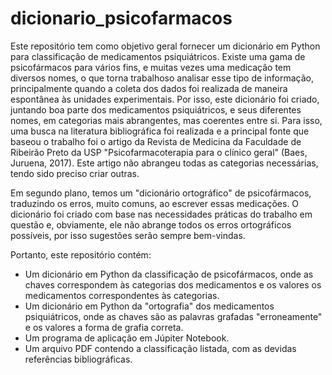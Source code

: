 # dicionario_psicofarmacos
Este repositório tem como objetivo geral fornecer um dicionário em Python para classificação de medicamentos psiquiátricos. Existe uma gama de psicofármacos para vários fins, e muitas vezes uma medicação tem diversos nomes, o que torna trabalhoso analisar esse tipo de informação, principalmente quando a coleta dos dados foi realizada de maneira espontânea às unidades experimentais. Por isso, este dicionário foi criado, juntando boa parte dos medicamentos psiquiátricos, e seus diferentes nomes, em categorias mais abrangentes, mas coerentes entre si. Para isso, uma busca na literatura bibliográfica foi realizada e a principal fonte que baseou o trabalho foi o artigo da Revista de Medicina da Faculdade de Ribeirão Preto da USP "Psicofarmacoterapia para o clínico geral" (Baes, Juruena, 2017). Este artigo não abrangeu todas as categorias necessárias, tendo sido preciso criar outras. 

Em segundo plano, temos um "dicionário ortográfico" de psicofármacos, traduzindo os erros, muito comuns, ao escrever essas medicações. O dicionário foi criado com base nas necessidades práticas do trabalho em questão e, obviamente, ele não abrange todos os erros ortográficos possíveis, por isso sugestões serão sempre bem-vindas.

Portanto, este repositório contém:

- Um dicionário em Python da classificação de psicofármacos, onde as chaves correspondem às categorias dos medicamentos e os valores os medicamentos correspondentes às categorias.
- Um dicionário em Python da "ortografia" dos medicamentos psiquiátricos, onde as chaves são as palavras grafadas "erroneamente" e os valores a forma de grafia correta.
- Um programa de aplicação em Júpiter Notebook.
- Um arquivo PDF contendo a classificação listada, com as devidas referências bibliográficas.


